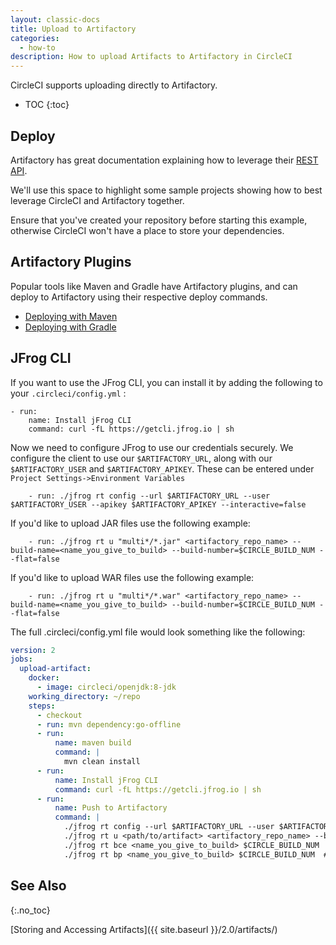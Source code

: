 ```yaml
---
layout: classic-docs
title: Upload to Artifactory
categories:
  - how-to
description: How to upload Artifacts to Artifactory in CircleCI
---
```

CircleCI supports uploading directly to Artifactory.

- TOC {:toc}

## Deploy

Artifactory has great documentation explaining how to leverage their [REST API](https://www.jfrog.com/confluence/display/RTF/Artifactory+REST+API).

We'll use this space to highlight some sample projects showing how to best leverage CircleCI and Artifactory together.

Ensure that you've created your repository before starting this example, otherwise CircleCI won't have a place to store your dependencies.

## Artifactory Plugins

Popular tools like Maven and Gradle have Artifactory plugins, and can deploy to Artifactory using their respective deploy commands.

- [Deploying with Maven](https://www.jfrog.com/confluence/display/RTF/Maven+Artifactory+Plugin)
- [Deploying with Gradle](https://www.jfrog.com/confluence/display/RTF/Gradle+Artifactory+Plugin)

## JFrog CLI

If you want to use the JFrog CLI, you can install it by adding the following to your `.circleci/config.yml` :

    - run:
        name: Install jFrog CLI
        command: curl -fL https://getcli.jfrog.io | sh
    
    

Now we need to configure JFrog to use our credentials securely. We configure the client to use our `$ARTIFACTORY_URL`, along with our `$ARTIFACTORY_USER` and `$ARTIFACTORY_APIKEY`. These can be entered under `Project Settings->Environment Variables`

        - run: ./jfrog rt config --url $ARTIFACTORY_URL --user $ARTIFACTORY_USER --apikey $ARTIFACTORY_APIKEY --interactive=false
    
    

If you'd like to upload JAR files use the following example:

        - run: ./jfrog rt u "multi*/*.jar" <artifactory_repo_name> --build-name=<name_you_give_to_build> --build-number=$CIRCLE_BUILD_NUM --flat=false
    

If you'd like to upload WAR files use the following example:

        - run: ./jfrog rt u "multi*/*.war" <artifactory_repo_name> --build-name=<name_you_give_to_build> --build-number=$CIRCLE_BUILD_NUM --flat=false
    

The full .circleci/config.yml file would look something like the following:

```yaml
version: 2
jobs:
  upload-artifact:
    docker:
      - image: circleci/openjdk:8-jdk
    working_directory: ~/repo
    steps:
      - checkout
      - run: mvn dependency:go-offline
      - run:
          name: maven build
          command: |
            mvn clean install
      - run:
          name: Install jFrog CLI
          command: curl -fL https://getcli.jfrog.io | sh
      - run:
          name: Push to Artifactory
          command: |
            ./jfrog rt config --url $ARTIFACTORY_URL --user $ARTIFACTORY_USER --apikey $ARTIFACTORY_APIKEY --interactive=false
            ./jfrog rt u <path/to/artifact> <artifactory_repo_name> --build-name=<name_you_give_to_build> --build-number=$CIRCLE_BUILD_NUM
            ./jfrog rt bce <name_you_give_to_build> $CIRCLE_BUILD_NUM  # collects all environment variables on the agent
            ./jfrog rt bp <name_you_give_to_build> $CIRCLE_BUILD_NUM  # attaches ^^ to the build in artifactory
```

## See Also

{:.no_toc}

[Storing and Accessing Artifacts]({{ site.baseurl }}/2.0/artifacts/)